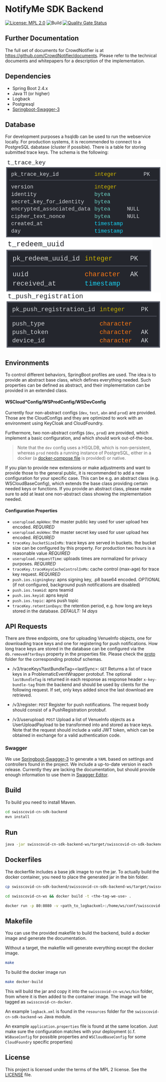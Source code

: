 # NotifyMe SDK Backend

[![License: MPL 2.0](https://img.shields.io/badge/License-MPL%202.0-brightgreen.svg)](https://github.com/SwissCovid/swisscovid-cn-backend/blob/develop/LICENSE)
![Build](https://github.com/SwissCovid/swisscovid-cn-backend/workflows/Build/badge.svg?branch=develop)
[![Quality Gate Status](https://sonarcloud.io/api/project_badges/measure?project=SwissCovid_swisscovid-cn-backend&metric=alert_status)](https://sonarcloud.io/dashboard?id=SwissCovid_swisscovid-cn-backend)

## Further Documentation

The full set of documents for CrowdNotifier is at https://github.com/CrowdNotifier/documents. Please refer to the technical documents and whitepapers for a description of the implementation.

## Dependencies

-   Spring Boot 2.4.x
-   Java 11 (or higher)
-   Logback
-   Postgresql
-   [Springboot-Swagger-3](https://bintray.com/ubique-oss/springboot-swagger3)

## Database

For development purposes a hsqldb can be used to run the webservice locally. For production systems, it is recommended to connect to a PostgreSQL dabatase (cluster if possible). There is a table for storing submitted trace keys. The schema is the following:

![](documentation/img/t_trace_key.png)
![](documentation/img/t_redeem_uuid.png)
![](documentation/img/t_push_registration.png)

## Environments

To control different behaviors, SpringBoot profiles are used. The idea is to provide an abstract base class, which defines everything needed. Such properties can be defined as abstract, and their implementation can be provided in an extended class.

#### WSCloud\*Config/WSProdConfig/WSDevConfig

Currently four non-abstract configs (`dev`, `test`, `abn` and `prod`) are provided. Those are the CloudConfigs and they are optimized to work with an environment using KeyCloak and CloudFoundry.

Furthermore, two non-abstract configs (`dev`, `prod`) are provided, which implement a basic configuration, and which should work out-of-the-box.

> Note that the `dev` config uses a HSQLDB, which is non-persistent, whereas `prod` needs a running instance of PostgreSQL, either in a docker (a [docker-compose file](docker-compose/stack.yml) is provided) or native.

If you plan to provide new extensions or make adjustments and want to provide those to the general public, it is recommended to add a new configuration for your specific case. This can be e.g. an abstract class (e.g. WSCloudBaseConfig), which extends the base class providing certain needed keys or functions. If you provide an abstract class, please make sure to add at least one non-abstract class showing the implementation needed.

#### Configuration Properties
- `userupload.mpkHex`: the master public key used for user upload hex encoded. *REQUIRED* 
- `userupload.mskHex`: the master secret key used for user upload hex encoded. *REQUIRED*
- `traceKey.bucketSizeInMs`: trace keys are served in buckets. the bucket size can be configured by this property. For production two hours is a reasonable value *REQUIRED*
- `userupload.requestTime`: uploads times are normalized for privacy purposes. *REQUIRED*
- `traceKey.traceKeysCacheControlInMs`: cache control (max-age) for trace key request. *REQUIRED*
- `push.ios.signingkey`: apns signing key, .p8 base64 encoded. *OPTIONAL* (if not configured, background push notifications are disabled)
- `push.ios.teamid`: apns teamid
- `push.ios.keyid`: apns keyid
- `push.ios.topic`: apns push topic
- `traceKey.retentionDays`: the retention period, e.g. how long are keys stored in the database. *DEFAULT: 14 days*


## API Requests

There are three endpoints, one for uploading VenueInfo objects, one for downloading trace keys and one for registering for push notifications. How long trace keys are stored in the database can be configured via the `db.removeAfterDays` property in the properties file. Please check the [proto](https://github.com/SwissCovid/swisscovid-cn-backend/tree/develop/swisscovid-cn-sdk-backend/swisscovid-cn-sdk-backend-model/src/main/resources/proto) folder for the corresponding protobuf schemas.

-   /v3/traceKeys?lastBundleTag=\<lastSync\>: `GET` Returns a list of trace keys in a ProblematicEventWrapper protobuf. The optional `lastBundleTag` is returned in each response as response header `x-key-bundle-tag` from the backend and should be used by clients for the following request. If set, only keys added since the last download are retrieved.

-   /v3/register: `POST` Register for push notifications. The request body should consist of a PushRegistration protobuf.

-   /v3/userupload: `POST` Upload a list of VenueInfo objects as a UserUploadPayload to be transformed into and stored as trace keys. Note that the request should include a valid JWT token, which can be obtained in exchange for a valid authentication code.

### Swagger

We use [Springboot-Swagger-3](https://github.com/Ubique-OSS/springboot-swagger3) to generate a `YAML` based on settings and controllers found in the project. We include a up-to-date version in each release. Currently they are lacking the documentation, but should provide enough information to use them in [Swagger Editor](https://editor.swagger.io).

## Build

To build you need to install Maven.

```bash
cd swisscovid-cn-sdk-backend
mvn install
```

## Run

```bash
java -jar swisscovid-cn-sdk-backend-ws/target/swisscovid-cn-sdk-backend-ws.jar
```

## Dockerfiles

The dockerfile includes a base jdk image to run the jar. To actually build the docker container, you need to place the generated jar in the bin folder.

```bash
cp swisscovid-cn-sdk-backend/swisscovid-cn-sdk-backend-ws/target/swisscovid-cn-sdk-backend-ws.jar swisscovid-cn-ws/ws/bin/swisscovid-cn-sdk-backend-ws-2.0.0.jar
```

```bash
cd swisscovid-cn-ws && docker build -t <the-tag-we-use> .
```

```bash
docker run -p 80:8080 -v <path_to_logbackxml>:/home/ws/conf/swisscovid-cn-sdk-backend-ws-logback.xml -v <path_to_application_properties>:/home/ws/conf/swisscovid-cn-sdk-backend-ws.properties <the-tag-we-use>
```

## Makefile

You can use the provided makefile to build the backend, build a docker image and generate the documentation.

Without a target, the makefile will generate everything except the docker image.

```bash
make
```

To build the docker image run

```bash
make docker-build
```

This will build the jar and copy it into the `swisscovid-cn-ws/ws/bin` folder, from where it is then added to the container image.
The image will be tagged as `swisscovid-cn-docker`.

An example `logback.xml` is found in the `resources` folder for the `swisscovid-cn-sdk-backend-ws` Java module.

An example `application.properties` file is found at the same location.
Just make sure the configuration matches with your deployment (c.f. `WSBaseConfig` for possible properties
and `WSCloudBaseConfig` for some `CloudFoundry` specific properties)

## License

This project is licensed under the terms of the MPL 2 license. See the [LICENSE](LICENSE) file.
